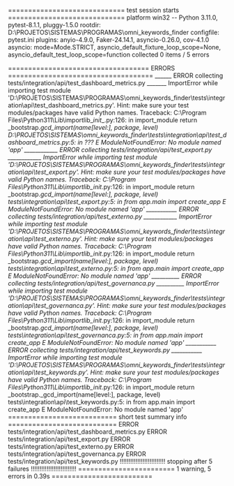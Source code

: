============================= test session starts =============================
platform win32 -- Python 3.11.0, pytest-8.1.1, pluggy-1.5.0
rootdir: D:\PROJETOS\SISTEMAS\PROGRAMAS\omni_keywords_finder
configfile: pytest.ini
plugins: anyio-4.9.0, Faker-24.14.1, asyncio-0.26.0, cov-4.1.0
asyncio: mode=Mode.STRICT, asyncio_default_fixture_loop_scope=None, asyncio_default_test_loop_scope=function
collected 0 items / 5 errors

=================================== ERRORS ====================================
______ ERROR collecting tests/integration/api/test_dashboard_metrics.py _______
ImportError while importing test module 'D:\PROJETOS\SISTEMAS\PROGRAMAS\omni_keywords_finder\tests\integration\api\test_dashboard_metrics.py'.
Hint: make sure your test modules/packages have valid Python names.
Traceback:
C:\Program Files\Python311\Lib\importlib\__init__.py:126: in import_module
    return _bootstrap._gcd_import(name[level:], package, level)
D:\PROJETOS\SISTEMAS\omni_keywords_finder\tests\integration\api\test_dashboard_metrics.py:5: in <module>
    ???
E   ModuleNotFoundError: No module named 'app'
____________ ERROR collecting tests/integration/api/test_export.py ____________
ImportError while importing test module 'D:\PROJETOS\SISTEMAS\PROGRAMAS\omni_keywords_finder\tests\integration\api\test_export.py'.
Hint: make sure your test modules/packages have valid Python names.
Traceback:
C:\Program Files\Python311\Lib\importlib\__init__.py:126: in import_module
    return _bootstrap._gcd_import(name[level:], package, level)
tests\integration\api\test_export.py:5: in <module>
    from app.main import create_app
E   ModuleNotFoundError: No module named 'app'
___________ ERROR collecting tests/integration/api/test_externo.py ____________
ImportError while importing test module 'D:\PROJETOS\SISTEMAS\PROGRAMAS\omni_keywords_finder\tests\integration\api\test_externo.py'.
Hint: make sure your test modules/packages have valid Python names.
Traceback:
C:\Program Files\Python311\Lib\importlib\__init__.py:126: in import_module
    return _bootstrap._gcd_import(name[level:], package, level)
tests\integration\api\test_externo.py:5: in <module>
    from app.main import create_app
E   ModuleNotFoundError: No module named 'app'
__________ ERROR collecting tests/integration/api/test_governanca.py __________
ImportError while importing test module 'D:\PROJETOS\SISTEMAS\PROGRAMAS\omni_keywords_finder\tests\integration\api\test_governanca.py'.
Hint: make sure your test modules/packages have valid Python names.
Traceback:
C:\Program Files\Python311\Lib\importlib\__init__.py:126: in import_module
    return _bootstrap._gcd_import(name[level:], package, level)
tests\integration\api\test_governanca.py:5: in <module>
    from app.main import create_app
E   ModuleNotFoundError: No module named 'app'
___________ ERROR collecting tests/integration/api/test_keywords.py ___________
ImportError while importing test module 'D:\PROJETOS\SISTEMAS\PROGRAMAS\omni_keywords_finder\tests\integration\api\test_keywords.py'.
Hint: make sure your test modules/packages have valid Python names.
Traceback:
C:\Program Files\Python311\Lib\importlib\__init__.py:126: in import_module
    return _bootstrap._gcd_import(name[level:], package, level)
tests\integration\api\test_keywords.py:5: in <module>
    from app.main import create_app
E   ModuleNotFoundError: No module named 'app'
=========================== short test summary info ===========================
ERROR tests/integration/api/test_dashboard_metrics.py
ERROR tests/integration/api/test_export.py
ERROR tests/integration/api/test_externo.py
ERROR tests/integration/api/test_governanca.py
ERROR tests/integration/api/test_keywords.py
!!!!!!!!!!!!!!!!!!!!!!!!!! stopping after 5 failures !!!!!!!!!!!!!!!!!!!!!!!!!!
======================== 1 warning, 5 errors in 0.39s =========================
